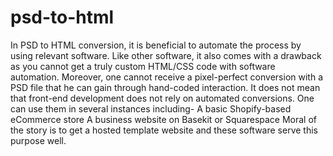 # psd-to-html
In PSD to HTML conversion, it is beneficial to automate the process by using relevant software. Like other software, it also comes with a drawback as you cannot get a truly custom HTML/CSS code with software automation.  Moreover, one cannot receive a pixel-perfect conversion with a PSD file that he can gain through hand-coded interaction.  It does not mean that front-end development does not rely on automated conversions. One can use them in several instances including-  A basic Shopify-based eCommerce store A business website on Basekit or Squarespace Moral of the story is to get a hosted template website and these software serve this purpose well.
